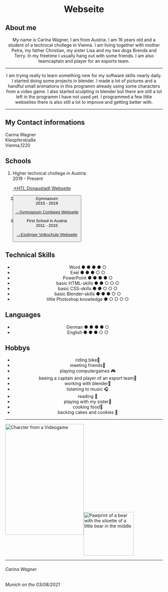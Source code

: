 
<html lang="en">
  <head>
  <meta charset="UTF-8">
  <link rel="stylesheet" type="text/css" href="main.css">
   <h1 align="center">Webseite</h1>
</head>
<body>
  <h2> About me</h2> 
  <p align="center">My name is Carina Wagner, I am from Austria. I am 16 years old and a student of a technical chollege in Vienna. I am living together with mother Petra, my father Christian, my sister Lisa and my two dogs Brenda and Terry. In my freetime I usually hang out with some friends. I am also teamcaptain and player for an esports team.</p>
  <hr>
  <p align="center">I am trying really to learn something new for my software skills nearly daily. I started doing some projects in blender. I made a lot of pictures and a handful small animations in this programm already using some characters from a video game. I also started sculpting in blender but there are still a lot left in the programm I have not used yet. I programmed a few little webseites there is also still a lot to improve and getting better with.</p>
  <hr>
  <h2>My Contact informations</h2>
  <article >Carina Wagner</article>
  <article>Kleopferstraße</article>
  <article>Vienna,1220</article>
  <h2>Schools</h2>
<ol>
  <li>Higher technical chollege in Austria</li>
  <article>2019 - Present </article>
   <p><a href="https://www.htl-donaustadt.at">→HTL Donaustadt Webseite</a></p>
  <button href="https://upload.wikimedia.org/wikipedia/commons/f/f1/HTL_Donaustadt_Logo.svg">
  <li>Gymnasium</li>
  <article>2015 - 2019</article>
  <p><a href="https://www.brg-seestadt.at">→Gymnasium Contiweg Webseite</a></p>
  <li>First School in Austria</li>
  <article>2011 - 2015</article>
  <p><a href="http://www.offene-volksschule-an-der-lobau.at/Startseite/">→Esslinger Volkschule Webseite</a></p> 
</ol>
  <h2>Technical Skills</h2>
  <ul>
    <li align="center">Word                          ● ● ● ● ○</li>
    <li align="center">Exel                          ● ● ● ○ ○</li>
    <li align="center">PowerPoint                    ● ● ● ● ○</li>                
    <li align="center">basic HTML-skills             ● ● ○ ○ ○</li> 
    <li align="center">basic CSS-skills              ● ● ○ ○ ○</li>
    <li align="center">basic Blender-skills          ● ● ● ○ ○</li>
    <li align="center">little Photoshop knowledge    ● ○ ○ ○ ○</li>
  </ul>
  <h2> Languages</h2>
<ul>
  <li align="center">German  ● ● ● ● ○</li>
  <li align="center">English ● ● ● ○ ○</li>
</ul>
<h2>Hobbys</h2>
<ul>
  <li align="center">riding bike🚴︁</li>
  <li align="center">meeting friends👤︁</li>
  <li align="center">playing computergames 🎮︁</li>
  <li align="center">beeing a captain and player of an esport team🏅︁</li>
  <li align="center">working with blender🎥︁</li>
  <li align="center">listening to music 🎧︁</li>
  <li align="center">reading 📖︁</li>
  <li align="center">playing with my sister🏓︁</li>
  <li align="center">cooking food🍴︁</li>
  <li align="center">backing cakes and cookies 🥧︁</li>
  </ul>
<hr>
 <img src="https://images-wixmp-ed30a86b8c4ca887773594c2.wixmp.com/f/8fde87e7-9e99-430f-b8cd-b1255d5ac4b2/def2c7y-adfaa43e-3225-4ea9-bf2b-16a8ac805093.png/v1/fill/w_753,h_1062,strp/nea_karlsson___graff_crafter__by_kabalstein_def2c7y-pre.png?token=eyJ0eXAiOiJKV1QiLCJhbGciOiJIUzI1NiJ9.eyJzdWIiOiJ1cm46YXBwOjdlMGQxODg5ODIyNjQzNzNhNWYwZDQxNWVhMGQyNmUwIiwiaXNzIjoidXJuOmFwcDo3ZTBkMTg4OTgyMjY0MzczYTVmMGQ0MTVlYTBkMjZlMCIsIm9iaiI6W1t7ImhlaWdodCI6Ijw9MTgwNSIsInBhdGgiOiJcL2ZcLzhmZGU4N2U3LTllOTktNDMwZi1iOGNkLWIxMjU1ZDVhYzRiMlwvZGVmMmM3eS1hZGZhYTQzZS0zMjI1LTRlYTktYmYyYi0xNmE4YWM4MDUwOTMucG5nIiwid2lkdGgiOiI8PTEyODAifV1dLCJhdWQiOlsidXJuOnNlcnZpY2U6aW1hZ2Uub3BlcmF0aW9ucyJdfQ.HGngdvhvkoVGlsXG-_ic8-QxRvb0EjpnSxEqlxZrSW8  " alt="Charcter from a Videogame" width="251" height="354"><img src="https://m.media-amazon.com/images/I/61ZuPlv2e1L._AC_UL320_.jpg" width="160" height=" 139" align="center" alt="Pawprint of a bear with the siloette of a little bear in the middle"> 
  <hr>
</body>
<footer> 
  <h6>Carina Wagner</h6>
  <h6>Munich on the 03/08/2021</h6>
 </footer>
</html>

